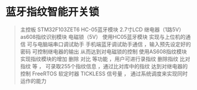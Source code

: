 # 蓝牙指纹智能开关锁
> 主控板  STM32F103ZET6 
> HC-05蓝牙模块
> 2.7寸LCD 
> 继电器（1路5V）
> as608指纹识别模块 
> 电磁锁（5V）
> 使用HC05蓝牙模块 实现与上位机的通信 可与电脑端串口调试助手 手机端蓝牙调试助手通信 ，输入预先设定好的密码 可控制继电器的输出 从而达到对电磁锁的控制
> 使用AS608指纹模块 实现指纹模块的增加 删除 对比 等功能 ，用户可进行录指纹 删除指纹 比对指纹 等 ， 可录取255个指纹信息 ，通过比对库中的指纹 达到对继电器的控制 
> FreeRTOS 软定时器 TICKLESS 信号量 ， 通过系统调度来实现同时运作的能力
